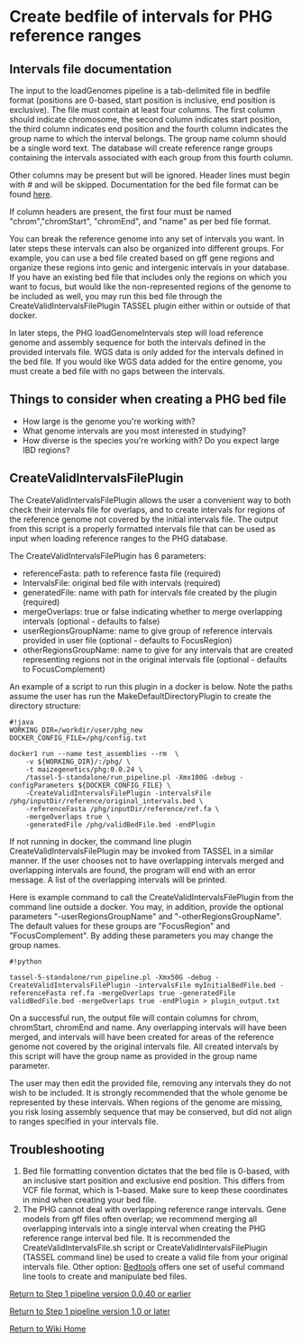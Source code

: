 # Create bedfile of intervals for PHG reference ranges

## Intervals file documentation

The input to the loadGenomes pipeline is a tab-delimited file in bedfile format (positions are 0-based, start position is inclusive, end position is exclusive). The file must contain at least four columns. The first column should indicate chromosome, the second column indicates start position,  the third column indicates end position and the fourth column indicates the group name to which the interval belongs. The group name column should be a single word text.  The database will create reference range groups containing the intervals associated with each group from this fourth column.

Other columns may be present but will be ignored. Header lines must begin with # and will be skipped. Documentation for the bed file format can be found [here](https://m.ensembl.org/info/website/upload/bed.html).

If column headers are present, the first four must be named "chrom","chromStart", "chromEnd", and "name" as per bed file format.

You can break the reference genome into any set of intervals you want. In later steps these intervals can also be organized into different groups. For example, you can use a bed file created based on gff gene regions and organize these regions into genic and intergenic intervals in your database. If you have an existing bed file that includes only the regions on which you want to focus, but would like the non-represented regions of the genome to be included as well, you may run this bed file through the CreateValidIntervalsFilePlugin TASSEL plugin either within or outside of that docker.

In later steps, the PHG loadGenomeIntervals step will load reference genome and assembly sequence for both the intervals defined in the provided intervals file. WGS data is only added for the intervals defined in the bed file. If you would like WGS data added for the entire genome, you must create a bed file with no gaps between the intervals.

## Things to consider when creating a PHG bed file

- How large is the genome you're working with?
- What genome intervals are you most interested in studying?
- How diverse is the species you're working with? Do you expect large IBD regions?

## CreateValidIntervalsFilePlugin

The CreateValidIntervalsFilePlugin allows the user a convenient way to both check their intervals file for overlaps, and to create intervals for regions of the reference genome not covered by the initial intervals file.  The output from this script is a properly formatted intervals file that can be used as input when loading reference ranges to the PHG database. 


The CreateValidIntervalsFilePlugin has 6 parameters:  
* referenceFasta: path to reference fasta file (required)
* IntervalsFile: original bed file with intervals (required)
* generatedFile: name with path for intervals file created by the plugin (required)
* mergeOverlaps: true or false indicating whether to merge overlapping intervals (optional - defaults to false)
* userRegionsGroupName: name to give group of reference intervals provided in user file (optional - defaults to FocusRegion)
* otherRegionsGroupName: name to give for any intervals that are created representing regions not in the original intervals file (optional - defaults to FocusComplement)

An example of a script to run this plugin in a docker is below.  Note the paths assume the user has run the MakeDefaultDirectoryPlugin to create the directory structure:


```
#!java
WORKING_DIR=/workdir/user/phg_new
DOCKER_CONFIG_FILE=/phg/config.txt

docker1 run --name test_assemblies --rm  \
    -v ${WORKING_DIR}/:/phg/ \
    -t maizegenetics/phg:0.0.24 \
    /tassel-5-standalone/run_pipeline.pl -Xmx100G -debug -configParameters ${DOCKER_CONFIG_FILE} \
    -CreateValidIntervalsFilePlugin -intervalsFile /phg/inputDir/reference/original_intervals.bed \
    -referenceFasta /phg/inputDir/reference/ref.fa \
    -mergeOverlaps true \
    -generatedFile /phg/validBedFile.bed -endPlugin
```

If not running in docker, the command line plugin CreateValidIntervalsFilePlugin may be invoked from TASSEL in a similar manner.
If the user chooses not to have overlapping intervals merged and overlapping intervals are found, the program will end with an error message.  A list of the overlapping intervals will be printed.

Here is example command to call the CreateValidIntervalsFilePlugin from the command line outside a docker. You may, in addition, provide the optional parameters "-userRegionsGroupName" and "-otherRegionsGroupName".  The default values for these groups are "FocusRegion" and "FocusComplement".  By adding these parameters you may change the group names.

```
#!python

tassel-5-standalone/run_pipeline.pl -Xmx50G -debug -CreateValidIntervalsFilePlugin -intervalsFile myInitialBedFile.bed -referenceFasta ref.fa -mergeOverlaps true -generatedFile validBedFile.bed -mergeOverlaps true -endPlugin > plugin_output.txt
```

On a successful run, the output file will contain columns for chrom, chromStart, chromEnd and name.  Any overlapping intervals will have been merged, and intervals will have been created for areas of the reference genome not covered by the original intervals file.  All created intervals by this script will have the group name as provided in the group name parameter.

The user may then edit the provided file, removing any intervals they do not wish to be included.  It is strongly recommended that the whole genome be represented by these intervals.  When regions of the genome are missing, you risk losing assembly sequence that may be conserved, but did not align to ranges specified in your intervals file.

## Troubleshooting

1. Bed file formatting convention dictates that the bed file is 0-based, with an inclusive start position and exclusive end position. This differs from VCF file format, which is 1-based. Make sure to keep these coordinates in mind when creating your bed file.
2. The PHG cannot deal with overlapping reference range intervals. Gene models from gff files often overlap; we recommend merging all overlapping intervals into a single interval when creating the PHG reference range interval bed file. It is recommended the CreateValidIntervalsFile.sh script or CreateValidIntervalsFilePlugin (TASSEL command line) be used to create a valid file from your original intervals file.  Other option: [Bedtools](https://bedtools.readthedocs.io/en/latest/) offers one set of useful command line tools to create and manipulate bed files.


[Return to Step 1 pipeline version 0.0.40 or earlier](CreatePHG_step1-2_main.md)

[Return to Step 1 pipeline version 1.0 or later](CreatePHG_step1CreateDB_loadRef.md)

[Return to Wiki Home](../Home.md)
